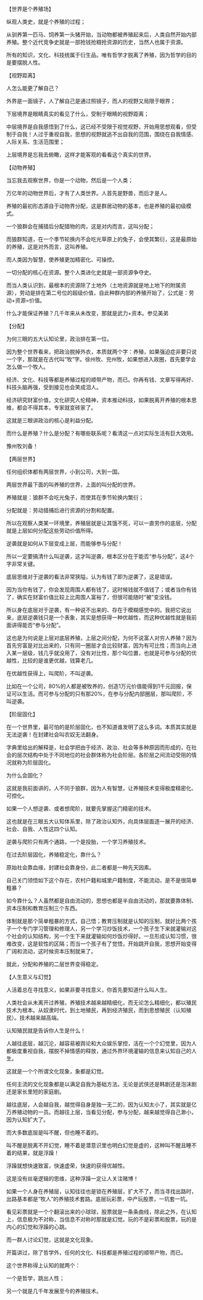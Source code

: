 【世界是个养殖场】

纵观人类史，就是个养殖的过程；

从驯养第一匹马、饲养第一头猪开始，当动物都被养殖起来后，人类自然开始内部养殖。整个近代竞争史就是一部抢钱抢粮抢资源的历史，当然人也属于资源。

所有的知识，文化、科技统属于衍生品。唯有哲学才脱离了养殖，因为哲学的目的是要摆脱人性。

 

【视野距离】

人怎么能更了解自己？

外界是一面镜子，人了解自己是通过照镜子，而人的视野又局限于眼界；

下层境界是眼睛真实的看见了什么，受制于眼睛的视野距离；

中层境界是自我感悟到了什么，这已经不受限于视觉视野，开始用思想观看，但受制于自我！人过于重视自我，思想的视野就逃不出自我的范围，围绕在自我情感、人际关系、生活范围里；

上层境界是忘我去俯瞰，这样才能客观的看看这个真实的世界。

 

【动物养殖】

当忘我去观察世界，你是一个动物，然后是一个人类；

万亿年的动物世界后，才有了人类世界。人首先是野兽，而后才是人。

养殖的最初形态源自于动物界分配，这是群居动物的基本，也是养殖的最初级模式。

一个狼群会在捕猎后分配猎物的肉，这是对内而言，这叫分配；

而狼群知道，在一个季节轮换内不会吃光草原上的兔子，会使其繁衍，这是最原始的养殖，这是对外而言，这叫养殖。

而人类因为智慧，使养殖更加精密化、可操控。

一切分配的核心在资源。整个人类进化史就是一部资源争夺史。

而当人类认识到，最根本的资源除了土地外（土地资源就是地上地下的附属资源），劳动是排在第二号位的超级价值，自此种群内部的养殖开始了，公式是：劳动+资源=价值。

什么才能保证养殖？几千年来从未改变，那就是武力+资本。参见美弟

 

【分配】

为何三眼的五大认知论里，政治排在第一位。

因为整个世界看来，把政治脱掉外衣，本质就两个字：养殖，如果强迫症非要只说一个字，那就是在古代叫“牧”字。徐州牧、兖州牧，如果想进入政圈，首先要学会怎么做一个牧人。

经济、文化、科技等都是养殖过程的顺带产物，而已。你再有钱、文章写得再好、科技头脑再强，受到接见也会笑成泪人。

经济研究财富价值，文化研究人伦精神，资本推动科技，如果脱离开养殖的根本思维，都会不得其本，专家就变砖家了。

这就是三眼讲政治的核心是利益分配。

而什么是养殖？什么是分配？有哪些联系呢？看清这一点对实际生活有巨大效用。



豫州牧刘备！





【两层世界】

任何组织体都有两层世界，小到公司，大到一国。

两层世界最下面的叫养殖的世界，上面的叫分配的世界。

养殖就是：狼群不会吃光兔子，而使其在季节轮换内繁衍；

分配就是：劳动猎捕后进行资源的分割和配置。

所以在观察人类某一环境里，养殖层就是让其饿不死，可以一直劳作的底层，分配就是上层如何分配这些劳动价值所得。

逆袭就是如何从下层变成上层，而能够参与分配！

所以一定要搞清什么叫逆袭，这才叫逆袭，根本区分在于能否“参与分配”，这4个字非常关键。

底层思维对于逆袭的看法非常狭隘，认为有钱了即为逆袭了，这是错误。

因为当你有钱了，你会发现周围人都有钱了，这时候钱就不值钱了；或者当你有钱了，确实在财富价值比较上比周围人富裕了，但很可能随时“被”变没钱。

所以身在底层对于逆袭，有一种说不出来的、存在于模糊感觉中的。我把它说出来，底层逆袭钱只是一个表象，其实是想获得一种优越性，而这种优越性就是我前面讲得能否“参与分配”。

这也是为何说是上层对底层养殖，上层之间分配，为何不说富人对穷人养殖？因为首先穷富是对比出来的，只有同一圈层才会比较财富，因为有可比性；而当向上进入某一层级，钱几乎就没用了，没有对比性，那个叫位置，也就是可参与分配的优越性，比较的是谁更优越，钱算老几。

在优越性获得上，叫爬阶，不叫逆袭。

比如在一个公司，80%的人都是被牧养的，创造1万元价值能得到1千元回报，保证可以生活。而可参与分配的只有那20%，在参与分配内部圈层，那叫爬阶，不叫逆袭。

 

【阶层固化】

在一个世界里，最可怕的是阶层固化，也不知道谁发明了这么多词。本质其实就是无法逆袭！在封建社会叫农奴无法翻身。

字典里给出的解释是，社会学把由于经济、政治、社会等多种原因而形成的，在社会的层次结构中处于不同地位的社会群体称为社会阶层。各阶层之间流动受阻的情况就称为阶层固化。

为什么会固化？

这就是我前面讲的，人不同于狼群，因为人有智慧，让养殖技术变得极度精密化、可控化。

如果一个人想逆袭、或者想爬阶，就要先掌握这门精密的技术。

这也就是在三眼五大认知体系里，除了政治认知外，向具体层面逐一展开的经济、社会、自我、人性这四个认知。

逆袭与爬阶只有两个通路，一个是投胎，一个学习养殖技术。

在过去阶层固化，养殖稳定化，靠什么？

原始社会靠血缘，封建社会靠身份，此二者都是一种先天因素。

自己关门领悟如下这个存在，农村户籍和城里户籍制度，不能流动，是不是很简单粗暴？

如今靠什么？人虽然都是自由流动的，思想也都是半自由流动的，那就要靠体制、资本压制和教育压制三个东西。

体制就是那个简单粗暴的方式，自己悟；教育压制就是认知的压制，就好比两个孩子一个专门学习管理和修理人，另一个学习炒饭技术，一个孩子生下来就灌输对这个社会的认知结构，另一个生下来就灌输如何炒饭炒得好。一旦形成认知习惯，很难改变，这是软性的区隔；而当一个孩子有了觉悟，开始跳开自我，思想开始变得广阔和流动，这时候资本压制就来了。

就此，分配和养殖的二层世界变得稳定。







【人生意义与幻觉】

人活着总在寻找意义，如果非要寻找意义，你首先要知道什么叫人生。

人类社会从未离开过养殖，养殖技术越来越精细化，而无论怎么精细化，都以殖民技术为根本。从奴隶时代，到土地殖民，再到经济殖民，而到思想殖民（认知殖民）。技术越来越高端。

认知殖民就是告诉你人生是什么！

人越往底层，越沉沦，越容易被舆论和大众娱乐掌控，活在一个个幻觉里，因为人都极度重视自我，摆脱不掉情感的释放，通过外界环境灌输的信息来认知自己的人生。

这就是一个个所谓文化现象，象都是幻觉。

任何主流的文化现象都是以满足自我为基础方法。无论是武侠还是韩剧还是泡沫剧还是家长里短的家庭剧。

越往底层，人会越自我，越觉得自身是独一无二的，因为认知太小了，其实就是亿万养殖动物的一员。而越往上层，当看见分配，参与分配，越来越觉得自己渺小，因为认知扩大了。

而大多数底层是叫不醒，但也睡不着的。

叫不醒是脱离不开幻觉，睡不着是潜意识里也明白幻觉是虚的，这种叫不醒且睡不着的结果，就是浮躁！

浮躁就想快速致富，快速虚荣，快速的获得优越性。

这是没有丝毫逻辑的思维，这种浮躁一定让人关注赌博！

如果一个人身在养殖层，认知往往也是锁在养殖层，扩大不了，而当寻找出路时，出路基本都是“牧人”的养殖技术套路。底层玩彩票，中产玩股票，一坑套一坑。

看见彩票就是一个个翻滚出来的小球球，股票就是一条条曲线，除此之外，在认知上，信息极为不对称，当信息不对称时那就是幻觉。玩的不是彩票和股票，玩的是内心的幻觉和浮躁的心跳。

而一群人讨论幻觉，这就是文化现象。

开篇讲过，除了哲学外，任何的文化、科技都是养殖过程的顺带产物，而已。

 

这个世界称得上认知的就两个：

一个是哲学，跳出人性；

另一个就是几千年发展至今的养殖技术。